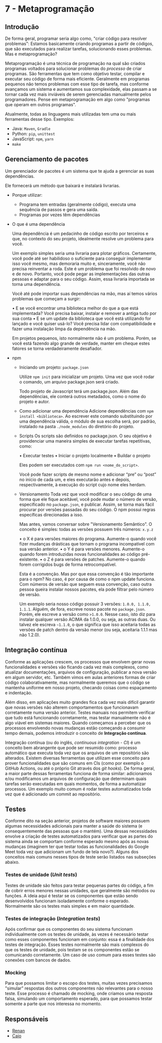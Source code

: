 # 7 - Metaprogramação

## Introdução

De forma geral, programar seria algo como, "criar código para resolver problemas": Estamos basicamente criando programas a partir de códigos, que são executados para realizar tarefas, solucionando esses problemas. Mas e metaprogramação?

Metaprogramação é uma técnica de programação na qual são criados programas voltados para solucionar problemas do *processo* de criar programas. São ferramentas que tem como objetivo testar, compilar e executar seu código de forma mais eficiente. Geralmente em programas pequenos não temos problemas com esse tipo de tarefa, mas conforme avançamos um sistema e aumentamos sua complexidade, elas passam a se tornar cada vez mais inviáveis de serem gerenciadas manualmente pelos programadores. Pense em metaprogramação em algo como "programas que operam em outros programas".

Atualmente, todas as linguagens mais utilizadas tem uma ou mais ferramentas desse tipo. Exemplos:
  * Java: `Maven`, `Gradle`
  * Python: `pip`, `unittest`
  * JavaScript: `npm`, `yarn`
  * `make`

## Gerenciamento de pacotes

 Um gerenciador de pacotes é um sistema que te ajuda a gerenciar as suas dependências.

 Ele fornecerá um método que baixará e instalará livrarias.
 
* Porque utilizar: 
  * Programa tem entradas (geralmente código), executa uma sequência de passos e gera uma saída.
  * Programas por vezes têm dependências
* O que é uma dependência

  Uma dependência é um pedacinho de código escrito por terceiros e que, no contexto do seu projeto, idealmente resolve um problema para você.

  Um exemplo simples seria uma livraria para plotar gráficos. Certamente, você pode até ser habilidoso o suficiente para conseguir implementar isso você mesmo, mas demoraria muito e, sinceramente, você não precisa reinventar a roda. Este é um problema que foi resolvido de novo e de novo. Portanto, você pode pegar as implementações das outras pessoas e adaptar para o seu código. Assim, essa livraria importada se torna uma dependência.

  Você até pode importar suas dependências na mão, mas aí temos vários problemas que começam a surgir:

    • E se você encontrar uma biblioteca melhor do que a que está implementada? Você precisa baixar, instalar e remover a antiga tudo por sua conta
    • E se um update da biblioteca que você está utilizando for lançado e você quiser usá-lo? Você precisa lidar com compatibilidade e fazer uma instalação limpa da dependência na mão.

   Em projetos pequenos, isto normalmente não é um problema. Porém, se você está fazendo algo grande de verdade, manter em cheque estes fatores se torna verdadeiramente desafiador.
 
* npm
  * Iniciando um projeto: `package.json`

    Utilize `npm init` para inicializar um projeto. Uma vez que você rodar o comando, um arquivo package.json será criado.

    Todo projeto de Javascript terá um package.json. Além das dependências, ele conterá outros metadados, como o nome do projeto e autor.
 
  * Como adicionar uma dependência
    Adicione dependências com `npm install <biblioteca>`. Ao escrever este comando substituindo <biblioteca> por uma dependência válida, o módulo de sua escolha será, por padrão, instalado na pasta  `./node_modules` do diretório do projeto.

  * Scripts
   Os scripts são definidos no package.json. O seu objetivo é providenciar uma maneira simples de executar tarefas repetitivas, como:

     • Executar testes
     • Iniciar o projeto localmente
     • Buildar o projeto	

	  Eles podem ser executados com `npm run <nome_do_script>`.

	  Você pode fazer scripts de mesmo nome e adicionar “pre” ou “post” no início de cada um, e eles executarão antes e depois, respectivamente, à execução do script cujo nome eles herdam. 

  * Versionamento
	Toda vez que você modificar o seu código de uma forma que ele fique aceitável, você pode mudar o número de versão, especificado no `package.json`, e publicar. Assim, se torna mais fácil procurar por versões passadas do seu código. O npm possui regras específicas direcionadas a isso.
	
	Mas antes, vamos conversar sobre "Versionamento Semântico". O conceito é simples: todas as versões possuem três números: `x.y.z`
	
	 • o X é para versões maiores do programa. Aumente-o quando você fizer mudanças drásticas que tornam o programa incompatível com sua versão anterior.
    	 • o Y é para versões menores. Aumente-o quando forem introduzidas novas funcionalidades ao código pré-existente.
     	 • o Z é para versões de patches. Aumente-o quando forem corrigidos bugs de forma retrocompatível.
	
	Esta é a convenção. Mas por que essa convenção é tão importante para o npm? No caso, é por causa de como o npm update funciona. Com números de versão que seguem essa convenção, caso outra pessoa queira instalar nossos pacotes, ela pode filtrar pelo número de versão.
	
	Um exemplo seria nosso código possuir 3 versões: `1.0.0, 1.1.0, 1.1.1`. Alguém, de fora, escreve nosso pacote no `package.json`. Porém, ele escreve a versão como `>1.0.0`. Nesse caso, isto diz para instalar qualquer versão ACIMA da 1.0.0, ou seja, as outras duas. Ou talvez ele escreva `~1.1.0`, o que significa que isso aceitaria todas as versões de patch dentro da versão menor (ou seja, aceitaria 1.1.1 mas não 1.2.0).


## Integração contínua

Conforme as aplicações crescem, os processos que envolvem gerar novas funcionalidades e versões vão ficando cada vez mais complexos, como atualizar documentações, arquivos de configuração, publicar a nova versão em algum servidor, etc. Também vimos em aulas anteriores formas de criar código colaborativamente, mas normalmente queremos que o código se mantenha uniforme em nosso projeto, checando coisas como espaçamento e indentação.

Além disso, em aplicações muito grandes fica cada vez mais difícil garantir que novas versões não alterem comportamentos que funcionavam corretamente numa versão anterior. Testes manuais nos permitem verificar que tudo está funcionando corretamente, mas testar manualmente não é algo viável em sistemas maiores. Quando começamos a perceber que os processos envolvendo novas mudanças estão começando a consumir tempo demais, podemos introduzir o conceito de **Integração contínua**.

Integração contínua (ou do inglês, *continuous integration - CI*) é um conceito bem abrangente que pode ser resumido como: processo automático que executa toda vez que os arquivos de um repositório são alterados. Existem diversas ferramentas que utilizam esse conceito para prover funcionalidades que são comuns em CIs (como por exemplo o GitHub Actions, ou até o próprio Git através dos *git hooks*). De forma geral, a maior parte dessas ferramentas funciona de forma similar: adicionamos e/ou modificamos um arquivos de configuração que determinam quais tarefas serão executadas em quais momentos, de forma a automatizar processos. Um exemplo muito comum é rodar testes automatizados toda vez que é adicionado um commit ao repositório.

## Testes

Conforme dito na seção anterior, projetos de software maiores possuem algumas necessidades adicionais para manter a saúde do sistema (e consequentemente das pessoas que o mantém). Uma dessas necessidades envolve a criação de testes automatizados para verificar que as partes do sistema ainda se comportam conforme esperado mesmo após as novas mudanças (imaginem ter que testar todas as funcionalidades do Google Meet toda vez que adicionam um fundo de tela novo?). Alguns dos conceitos mais comuns nesses tipos de teste serão listados nas subseções abaixo.

### Testes de unidade (*Unit tests*)

Testes de unidade são feitos para testar pequenas partes do código, a fim de cobrir erros menores nessas unidades, que geralmente são métodos ou funções. A ideia aqui é testar se os componentes que estão sendo desenvolvidos funcionam isoladamente conforme o esperado. Normalmente são os testes mais simples e em maior quantidade.

### Testes de integração (*Integration tests*)

Após confirmar que os componentes do seu sistema funcionam individualmente com os testes de unidade, às vezes é necessário testar como esses componentes funcionam em conjunto: essa é a finalidade dos testes de integração. Esses testes normalmente são mais complexos do que os testes de unidade, pois testam se os componentes estão se comunicando corretamente. Um caso de uso comum para esses testes são conexões com bancos de dados.

### Mocking

Para que possamos limitar o escopo dos testes, muitas vezes precisamos "simular" respostas dos outros componentes não relevantes para o nosso teste. Esse processo é chamado de mocking, onde criamos uma resposta falsa, simulando um comportamento esperado, para que possamos testar somente a parte que nos interessa no momento.

## Responsáveis
* [Renan](https://github.com/nkzren)
* [Caio](https://github.com/4n7hem)
